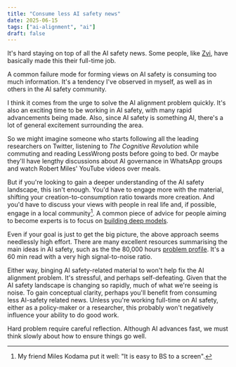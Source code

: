 ```yaml
---
title: "Consume less AI safety news"
date: 2025-06-15
tags: ["ai-alignment", "ai"]
draft: false
---
```


It's hard staying on top of all the AI safety news. Some people, like [Zvi](https://thezvi.wordpress.com/about/), have basically made this their full-time job.

A common failure mode for forming views on AI safety is consuming too much information. It's a tendency I've observed in myself, as well as in others in the AI safety community.

I think it comes from the urge to solve the AI alignment problem quickly. It's also an exciting time to be working in AI safety, with many rapid advancements being made. Also, since AI safety is something AI, there's a lot of general excitement surrounding the area.

So we might imagine someone who starts following all the leading researchers on Twitter, listening to *The Cognitive Revolution* while commuting and reading LessWrong posts before going to bed. Or maybe they'll have lengthy discussions about AI governance in WhatsApp groups and watch Robert Miles' YouTube videos over meals.

But if you're looking to gain a deeper understanding of the AI safety landscape, this isn't enough. You'd have to engage more with the material, shifting your creation-to-consumption ratio towards more creation. And you'd have to discuss your views with people in real life and, if possible, engage in a local community[^1]. A common piece of advice for people aiming to become experts is to focus on [building deep models](https://forum.effectivealtruism.org/posts/ckj6Moau9qpYArHWc/want-to-be-an-expert-build-deep-models).

Even if your goal is just to get the big picture, the above approach seems needlessly high effort. There are many excellent resources summarising the main ideas in AI safety, such as the the 80,000 hours [problem profile](https://80000hours.org/problem-profiles/risks-from-power-seeking-ai/). It's a 60 min read with a very high signal-to-noise ratio.

Either way, binging AI safety-related material to won't help fix the AI alignment problem. It's stressful, and perhaps self-defeating. Given that the AI safety landscape is changing so rapidly, much of what we're seeing is noise. To gain conceptual clarity, perhaps you'll benefit from consuming less AI-safety related news. Unless you're working full-time on AI safety, either as a policy-maker or a researcher, this probably won't negatively influence your ability to do good work.

Hard problem require careful reflection. Although AI advances fast, we must think slowly about how to ensure things go well.

[^1]: My friend Miles Kodama put it well: "It is easy to BS to a screen".
